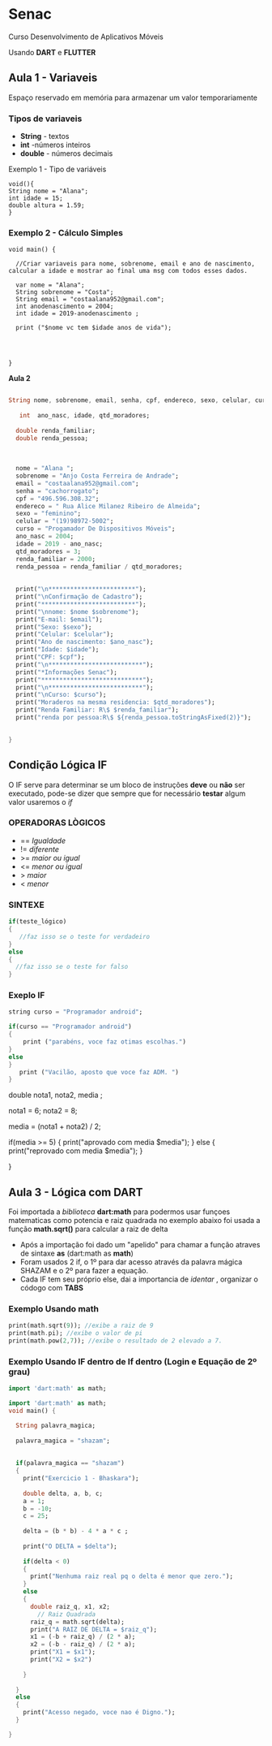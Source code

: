 # Senac
Curso Desenvolvimento de Aplicativos Móveis 

Usando **DART** e **FLUTTER**

## Aula 1 - Variaveis

Espaço reservado em memória para armazenar um valor temporariamente 

### Tipos de variaveis 
- **String** - textos
- **int** -números inteiros
- **double** - números decimais

Exemplo 1 - Tipo de variáveis

```
void(){
String nome = "Alana";
int idade = 15;
double altura = 1.59;
}
```

### Exemplo 2 - Cálculo Simples

```
void main() {
 
  //Criar variaveis para nome, sobrenome, email e ano de nascimento, calcular a idade e mostrar ao final uma msg com todos esses dados.
  
  var nome = "Alana";
  String sobrenome = "Costa";
  String email = "costaalana952@gmail.com";
  int anodenascimento = 2004;
  int idade = 2019-anodenascimento ;
  
  print ("$nome vc tem $idade anos de vida");
  



}
```

**Aula 2**

```dart

String nome, sobrenome, email, senha, cpf, endereco, sexo, celular, curso,  nome_social;
   
   int  ano_nasc, idade, qtd_moradores;
  
  double renda_familiar;
  double renda_pessoa;
  
  
  
  nome = "Alana ";
  sobrenome = "Anjo Costa Ferreira de Andrade";
  email = "costaalana952@gmail.com";
  senha = "cachorrogato";
  cpf = "496.596.308.32";
  endereco = " Rua Alice Milanez Ribeiro de Almeida";
  sexo = "feminino";
  celular = "(19)98972-5002";
  curso = "Progamador De Dispositivos Móveis";
  ano_nasc = 2004;
  idade = 2019 - ano_nasc;
  qtd_moradores = 3;
  renda_familiar = 2000;
  renda_pessoa = renda_familiar / qtd_moradores;
  
  
  print("\n************************");
  print("\nConfirmação de Cadastro");
  print("**************************");
  print("\nnome: $nome $sobrenome");
  print("E-mail: $email");
  print("Sexo: $sexo");
  print("Celular: $celular");
  print("Ano de nascimento: $ano_nasc");
  print("Idade: $idade");
  print("CPF: $cpf");
  print("\n**************************");
  print("*Informações Senac");
  print("****************************");
  print("\n**************************");
  print("\nCurso: $curso");
  print("Moraderos na mesma residencia: $qtd_moradores");
  print("Renda Familiar: R\$ $renda_familiar");
  print("renda por pessoa:R\$ ${renda_pessoa.toStringAsFixed(2)}");
  

}

```


## Condição Lógica IF

O IF serve para determinar se um bloco de instruções **deve** ou **não** ser executado, pode-se dizer que sempre que for necessário **testar** algum valor usaremos o *if* 


### OPERADORAS LÒGICOS
- == *Igualdade*
- != *diferente*
- \>=  *maior ou igual*
- <= *menor ou igual*
- \> *maior*
- < *menor*

### SINTEXE 

```dart
if(teste_lógico)
{
   //faz isso se o teste for verdadeiro
}
else
{ 
  //faz isso se o teste for falso 
}
```

### Exeplo IF

```dart
string curso = "Programador android";

if(curso == "Programador android")
{
    print ("parabéns, voce faz otimas escolhas.")
}
else
}
   print ("Vacilão, aposto que voce faz ADM. ")
}
```



 double nota1, nota2, media ;
  
  nota1 = 6;
  nota2 = 8;
  
  
  media = (nota1 + nota2) / 2;
  
  if(media >= 5)
  {
    print("aprovado com media $media");
  }
 else
 {
   print("reprovado com media $media");
 }
  

  
}



## Aula 3 - Lógica com DART


Foi importada a *biblioteca* **dart:math** para podermos usar funçoes matematicas como potencia e raiz quadrada no exemplo abaixo foi usada a função **math.sqrt()** para calcular a raiz de delta

- Após a importação foi dado um "apelido" para chamar a função atraves de sintaxe **as** (dart:math as **math**)
- Foram usados 2 if, o 1º para dar acesso através da palavra mágica SHAZAM e o 2º para fazer a equação.
- Cada IF tem seu próprio else, dai a importancia de *identar* , organizar o códogo com **TABS** 

### Exemplo Usando math

```dart 
print(math.sqrt(9)); //exibe a raiz de 9 
print(math.pi); //exibe o valor de pi 
print(math.pow(2,7)); //exibe o resultado de 2 elevado a 7.
```


### Exemplo Usando IF dentro de If dentro (Login e Equação de 2º grau)

```dart
import 'dart:math' as math;

import 'dart:math' as math;
void main() {

  String palavra_magica;
  
  palavra_magica = "shazam";
  
  
  if(palavra_magica == "shazam")
  { 
    print("Exercicio 1 - Bhaskara");
    
    double delta, a, b, c;
    a = 1;
    b = -10;
    c = 25;
    
    delta = (b * b) - 4 * a * c ;
    
    print("O DELTA = $delta"); 
    
    if(delta < 0)
    {
      print("Nenhuma raiz real pq o delta é menor que zero."); 
    } 
    else
    {	
      double raiz_q, x1, x2;
     	// Raiz Quadrada
      raiz_q = math.sqrt(delta);
      print("A RAIZ DE DELTA = $raiz_q");
      x1 = (-b + raiz_q) / (2 * a);
      x2 = (-b - raiz_q) / (2 * a);
      print("X1 = $x1");
      print("X2 = $x2")
      
    }
 
  }  
  else
  {
    print("Acesso negado, voce nao é Digno.");
  }

}
```







